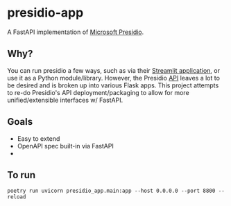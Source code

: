 # presidio-app
A FastAPI implementation of [Microsoft Presidio](https://microsoft.github.io/presidio/).

## Why?
You can run presidio a few ways, such as via their [Streamlit application](https://huggingface.co/spaces/presidio/presidio_demo), or use it as a Python module/library. However, the Presidio [API](https://microsoft.github.io/presidio/api-docs/api-docs.html) leaves a lot to be desired and is broken up into various Flask apps. This project attempts to re-do Presidio's API deployment/packaging to allow for more unified/extensible interfaces w/ FastAPI.

## Goals
- Easy to extend
- OpenAPI spec built-in via FastAPI
- 

## To run
`poetry run uvicorn presidio_app.main:app --host 0.0.0.0 --port 8800 --reload`
